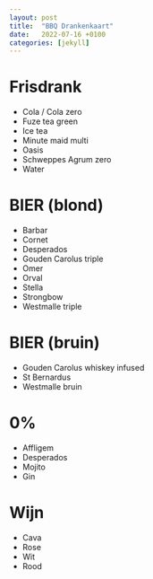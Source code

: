 ```yaml
---
layout: post
title:  "BBQ Drankenkaart"
date:   2022-07-16 +0100
categories: [jekyll]
---
```


# Frisdrank

- Cola / Cola zero
- Fuze tea green
- Ice tea
- Minute maid multi
- Oasis
- Schweppes Agrum zero
- Water

# BIER (blond)

- Barbar
- Cornet
- Desperados
- Gouden Carolus triple
- Omer
- Orval
- Stella
- Strongbow
- Westmalle triple

# BIER (bruin)

- Gouden Carolus whiskey infused
- St Bernardus
- Westmalle bruin

# 0%

- Affligem
- Desperados
- Mojito
- Gin

# Wijn

- Cava
- Rose
- Wit
- Rood
